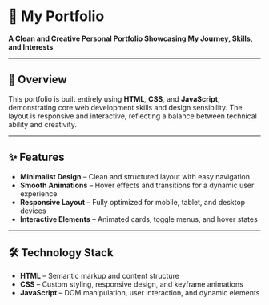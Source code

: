 # 💼 My Portfolio  
**A Clean and Creative Personal Portfolio Showcasing My Journey, Skills, and Interests**

---

## 📄 Overview  
This portfolio is built entirely using **HTML**, **CSS**, and **JavaScript**, demonstrating core web development skills and design sensibility. The layout is responsive and interactive, reflecting a balance between technical ability and creativity.

---

## ✨ Features  
- **Minimalist Design** – Clean and structured layout with easy navigation  
- **Smooth Animations** – Hover effects and transitions for a dynamic user experience  
- **Responsive Layout** – Fully optimized for mobile, tablet, and desktop devices  
- **Interactive Elements** – Animated cards, toggle menus, and hover states  

---

## 🛠️ Technology Stack  
- **HTML** – Semantic markup and content structure  
- **CSS** – Custom styling, responsive design, and keyframe animations  
- **JavaScript** – DOM manipulation, user interaction, and dynamic elements